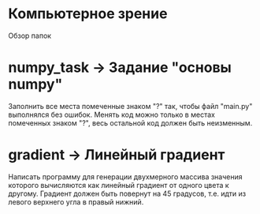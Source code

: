 # Компьютерное зрение 

Обзор папок

# numpy_task -> Задание "основы numpy"

Заполнить все места помеченные знаком "?" так, чтобы файл "main.py" выполнялся без ошибок. Менять код можно только в местах помеченных знаком "?", весь остальной код должен быть неизменным.

# gradient -> Линейный градиент

Написать программу для генерации двухмерного массива значения которого вычисляются как линейный градиент от одного цвета к другому. 
Градиент должен быть повернут на 45 градусов, т.е. идти из левого верхнего угла в правый нижний.
